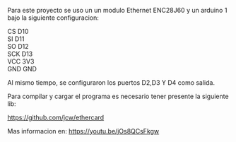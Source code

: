 Para este proyecto se uso un un modulo Ethernet ENC28J60 y un arduino 1 bajo la siguiente configuracion:

CS D10 <br />
SI D11 <br />
SO D12 <br />
SCK D13 <br />
VCC 3V3 <br />
GND GND <br />

Al mismo tiempo, se configuraron los puertos D2,D3 Y D4 como salida.

Para compilar y cargar el programa es necesario tener presente la siguiente lib:

https://github.com/jcw/ethercard

Mas informacion en: 
https://youtu.be/jOs8QCsFkgw
